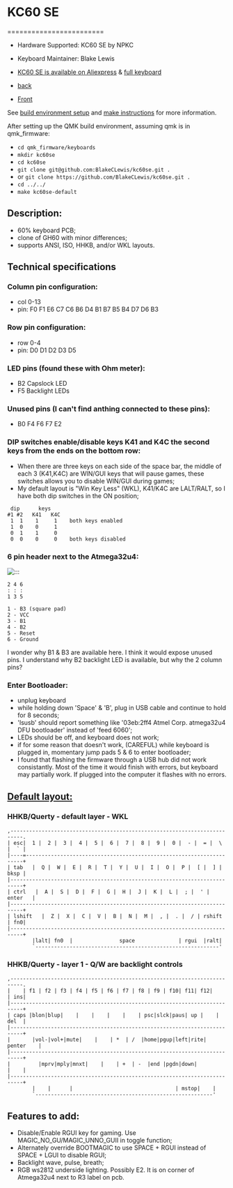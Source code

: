 # KC60 SE
========================

  * Hardware Supported:  KC60 SE by NPKC
  * Keyboard Maintainer: Blake Lewis

  * [KC60 SE is available on Aliexpress](https://www.aliexpress.com/store/product/Free-shipping-GH60-PCB-KC60-SE-Fully-Programmable-For-DIY-Mechanical-Keyboard-Poker-Faceu-HHKB-Support/429151_32799437588.html?spm=2114.12010608.0.0.2995e5c0hNRgMH) &amp; [full keyboard](https://www.aliexpress.com/item/HHKB-GH60-Programmable-PCB-CNC-Case-Plate-Switches-Led-Stabilizers-Keycaps-DIY-Kit-For-HHKB-MX/32799705288.html?spm=a2g0s.9042311.0.0.OBQ5JU)
  * [back](http://i.imgur.com/yrtG6N0.png)
  * [Front](https://i.imgur.com/jw5prK8.jpg)

 See [build environment setup](https://docs.qmk.fm/build_environment_setup.html) and [make instructions](https://docs.qmk.fm/make_instructions.html) for more information.

 After setting up the QMK build environment, assuming qmk is in qmk_firmware:
  * ```cd qmk_firmware/keyboards```
  * ```mkdir kc60se```
  * ```cd kc60se```
  * ```git clone git@github.com:BlakeCLewis/kc60se.git .```
  * or ```git clone https://github.com/BlakeCLewis/kc60se.git .```
  * ```cd ../../```
  * ```make kc60se-default```

## Description:
  * 60% keyboard PCB;
  * clone of GH60 with minor differences;
  * supports ANSI, ISO, HHKB, and/or WKL  layouts.

## Technical specifications
 ### Column pin configuration:
  * col 0-13
  * pin: F0 F1 E6 C7 C6 B6 D4 B1 B7 B5 B4 D7 D6 B3
   
 ### Row pin configuration:
  * row 0-4
  * pin: D0 D1 D2 D3 D5

 ### LED pins (found these with Ohm meter):
  * B2 Capslock LED
  * F5 Backlight LEDs

 ### Unused pins (I can't find anthing connected to these pins):
  * B0 F4 F6 F7 E2

 ### DIP switches enable/disable keys K41 and K4C the second keys from the ends on the bottom row:
  * When there are three keys on each side of the space bar, the middle of each 3 (K41,K4C) are WIN/GUI keys that will pause games, these switches allows you to disable WIN/GUI during games;
  * My default layout is "Win Key Less" (WKL), K41/K4C are LALT/RALT, so I have both dip switches in the ON position;
 ```
  dip      keys
 #1 #2   K41   K4C
  1  1    1     1    both keys enabled
  1  0    0     1   
  0  1    1     0
  0  0    0     0    both keys disabled

 ```

 ### 6 pin header next to the Atmega32u4:

  ![:::](https://i.imgur.com/SGmCW3h.jpg)
  ```
  2 4 6
  : : :
  1 3 5
  ```
  ```
  1 - B3 (square pad)
  2 - VCC
  3 - B1
  4 - B2
  5 - Reset
  6 - Ground
  ```
  I wonder why B1 &amp; B3 are available here. I think it would expose unused pins. I understand why B2 backlight LED is available, but why the 2 column pins?

 ### Enter Bootloader:
  * unplug keyboard
  * while holding down 'Space' &amp; 'B', plug in USB cable and continue to hold for 8 seconds;
  * 'lsusb' should report something like '03eb:2ff4 Atmel Corp. atmega32u4 DFU bootloader' instead of 'feed 6060';
  * LEDs should be off, and keyboard does not work;
  * if for some reason that doesn't work, (CAREFUL) while keyboard is plugged in, momentary jump pads 5 &amp; 6 to enter bootloader;
  * I found that flashing the firmware through a USB hub did not work consistantly. Most of the time it would finish with errors, but keyboard may partially work. If plugged into the computer it flashes with no errors.

 ## [Default layout:](http://i.imgur.com/Y2xLF59.png)
 ### HHKB/Querty - default layer - WKL
  ```
  ,--------------------------------------------------------------------------.
  | esc|  1 |  2 |  3 |  4 |  5 |  6 |  7 |  8 |  9 |  0 |  - |  = |  \ |  ` |
  |----=---------------------------------------------------------------------+
  | tab   |  Q |  W |  E |  R |  T |  Y |  U |  I |  O |  P |  [ |  ] | bksp |
  |--------------------------------------------------------------------------+
  | ctrl   |  A |  S |  D |  F |  G |  H |  J |  K |  L |  ; |  ' |  enter   |
  |--------------------------------------------------------------------------+
  | lshift   |  Z |  X |  C |  V |  B |  N |  M |  , |  . |  / | rshift | fn0|
  |--------------------------------------------------------------------------+
          |lalt| fn0  |               space              | rgui  |ralt|
          `-----------------------------------------------------------'
  ```
 ### HHKB/Querty - layer 1 - Q/W are backlight controls
  ```
  ,--------------------------------------------------------------------------.
  |    | f1 | f2 | f3 | f4 | f5 | f6 | f7 | f8 | f9 | f10| f11| f12|    | ins|
  |--------------------------------------------------------------------------+
  | caps |blon|blup|    |    |    |    |    | psc|slck|paus| up |    |  del  |
  |--------------------------------------------------------------------------+
  |       |vol-|vol+|mute|    |    | *  | /  |home|pgup|left|rite| penter    |
  |--------------------------------------------------------------------------+
  |         |mprv|mply|mnxt|    |    | +  | -  |end |pgdn|down|         |    |
  |--------------------------------------------------------------------------+
          |    |      |                                 | mstop|    |
          `---------------------------------------------------------'
  ```

  ## Features to add:
   * Disable/Enable RGUI key for gaming. Use MAGIC_NO_GU/MAGIC_UNNO_GUII in toggle function;
   * Alternately override BOOTMAGIC to use SPACE + RGUI instead of SPACE + LGUI to disable RGUI;
   * Backlight  wave, pulse, breath;
   * RGB ws2812 underside lighting. Possibly E2. It is on corner of Atmega32u4 next to R3 label on pcb.

  
